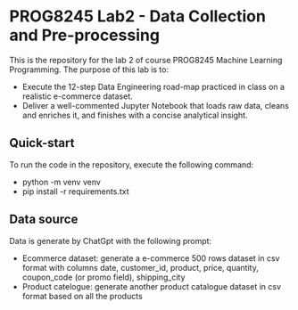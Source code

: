 # PROG8245 Lab2 - Data Collection and Pre-processing
This is the repository for the lab 2 of course PROG8245 Machine Learning Programming.
The purpose of this lab is to:
* Execute the 12-step Data Engineering road-map practiced in class on a realistic e-commerce dataset.
* Deliver a well-commented Jupyter Notebook that loads raw data, cleans and enriches it, and finishes with a concise analytical insight. 
## Quick-start
To run the code in the repository, execute the following command: 
* python -m venv venv
* pip install -r requirements.txt
## Data source
Data is generate by ChatGpt with the following prompt:
* Ecommerce dataset: generate a e-commerce 500 rows dataset in csv format with columns date, customer_id, product, price, quantity, coupon_code (or promo field), shipping_city
* Product catelogue: generate another product catalogue dataset in csv format based on all the products